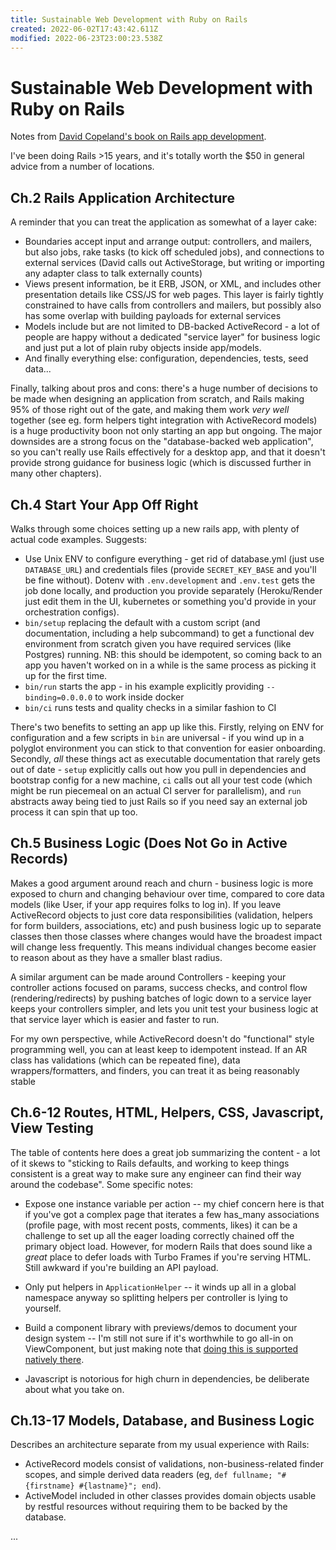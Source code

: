 ```yaml
---
title: Sustainable Web Development with Ruby on Rails
created: 2022-06-02T17:43:42.611Z
modified: 2022-06-23T23:00:23.538Z
---
```


# Sustainable Web Development with Ruby on Rails

Notes from [David Copeland's book on Rails app development](https://sustainable-rails.com/).

I've been doing Rails >15 years, and it's totally worth the $50 in general advice from a number of locations.

## Ch.2 Rails Application Architecture

A reminder that you can treat the application as somewhat of a layer cake:

- Boundaries accept input and arrange output: controllers, and mailers, but also jobs, rake tasks (to kick off scheduled jobs), and connections to external services (David calls out ActiveStorage, but writing or importing any adapter class to talk externally counts)
- Views present information, be it ERB, JSON, or XML, and includes other presentation details like CSS/JS for web pages. This layer is fairly tightly constrained to have calls from controllers and mailers, but possibly also has some overlap with building payloads for external services
- Models include but are not limited to DB-backed ActiveRecord - a lot of people are happy without a dedicated "service layer" for business logic and just put a lot of plain ruby objects inside app/models.
- And finally everything else: configuration, dependencies, tests, seed data...

Finally, talking about pros and cons: there's a huge number of decisions to be made when designing an application from scratch, and Rails making 95% of those right out of the gate, and making them work _very well_ together (see eg. form helpers tight integration with ActiveRecord models) is a huge productivity boon not only starting an app but ongoing. The major downsides are a strong focus on the "database-backed web application", so you can't really use Rails effectively for a desktop app, and that it doesn't provide strong guidance for business logic (which is discussed further in many other chapters).

## Ch.4 Start Your App Off Right

Walks through some choices setting up a new rails app, with plenty of actual code examples. Suggests:

- Use Unix ENV to configure everything - get rid of database.yml (just use `DATABASE_URL`) and credentials files (provide `SECRET_KEY_BASE` and you'll be fine without). Dotenv with `.env.development` and `.env.test` gets the job done locally, and production you provide separately (Heroku/Render just edit them in the UI, kubernetes or something you'd provide in your orchestration configs).
- `bin/setup` replacing the default with a custom script (and documentation, including a help subcommand) to get a functional dev environment from scratch given you have required services (like Postgres) running. NB: this should be idempotent, so coming back to an app you haven't worked on in a while is the same process as picking it up for the first time.
- `bin/run` starts the app - in his example explicitly providing `--binding=0.0.0.0` to work inside docker
- `bin/ci` runs tests and quality checks in a similar fashion to CI

There's two benefits to setting an app up like this. Firstly, relying on ENV for configuration and a few scripts in `bin` are universal - if you wind up in a polyglot environment you can stick to that convention for easier onboarding. Secondly, _all_ these things act as executable documentation that rarely gets out of date - `setup` explicitly calls out how you pull in dependencies and bootstrap config for a new machine, `ci` calls out all your test code (which might be run piecemeal on an actual CI server for parallelism), and `run` abstracts away being tied to just Rails so if you need say an external job process it can spin that up too.

## Ch.5 Business Logic (Does Not Go in Active Records)

Makes a good argument around reach and churn - business logic is more exposed to churn and changing behaviour over time, compared to core data models (like User, if your app requires folks to log in). If you leave ActiveRecord objects to just core data responsibilities (validation, helpers for form builders, associations, etc) and push business logic up to separate classes then those classes where changes would have the broadest impact will change less frequently. This means individual changes become easier to reason about as they have a smaller blast radius.

A similar argument can be made around Controllers - keeping your controller actions focused on params, success checks, and control flow (rendering/redirects) by pushing batches of logic down to a service layer keeps your controllers simpler, and lets you unit test your business logic at that service layer which is easier and faster to run.

For my own perspective, while ActiveRecord doesn't do "functional" style programming well, you can at least keep to idempotent instead. If an AR class has validations (which can be repeated fine), data wrappers/formatters, and finders, you can treat it as being reasonably stable 

## Ch.6-12 Routes, HTML, Helpers, CSS, Javascript, View Testing

The table of contents here does a great job summarizing the content - a lot of it skews to "sticking to Rails defaults, and working to keep things consistent is a great way to make sure any engineer can find their way around the codebase". Some specific notes:

- Expose one instance variable per action -- my chief concern here is that if you've got a complex page that iterates a few has_many associations (profile page, with most recent posts, comments, likes) it can be a challenge to set up all the eager loading correctly chained off the primary object load. However, for modern Rails that does sound like a _great_ place to defer loads with Turbo Frames if you're serving HTML. Still awkward if you're building an API payload.

- Only put helpers in `ApplicationHelper` -- it winds up all in a global namespace anyway so splitting helpers per controller is lying to yourself. 

- Build a component library with previews/demos to document your design system -- I'm still not sure if it's worthwhile to go all-in on ViewComponent, but just making note that [doing this is supported natively there](https://viewcomponent.org/guide/previews.html).

- Javascript is notorious for high churn in dependencies, be deliberate about what you take on.

## Ch.13-17 Models, Database, and Business Logic

Describes an architecture separate from my usual experience with Rails:

- ActiveRecord models consist of validations, non-business-related finder scopes, and simple derived data readers (eg, `def fullname; "#{firstname} #{lastname}"; end`).
- ActiveModel included in other classes provides domain objects usable by restful resources without requiring them to be backed by the database.


...
